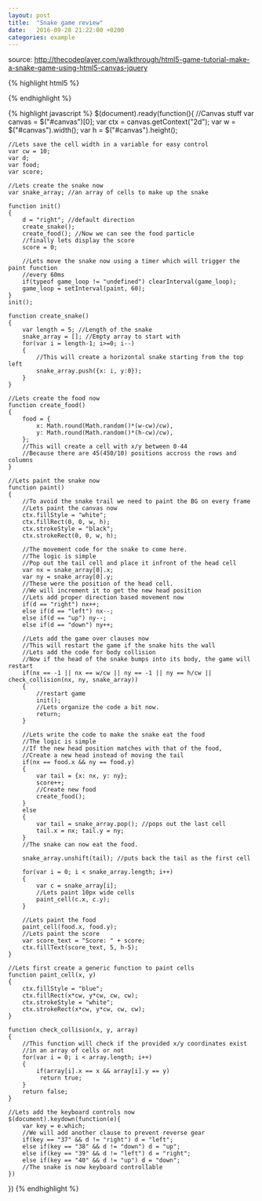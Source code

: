 ```yaml
---
layout: post
title:  "Snake game review"
date:   2016-09-28 21:22:00 +0200
categories: example
---
```


source: http://thecodeplayer.com/walkthrough/html5-game-tutorial-make-a-snake-game-using-html5-canvas-jquery

<!--more-->

<!-- Lets make a simple snake game -->
<canvas id="canvas" width="450" height="450"></canvas>

<!-- Jquery -->
<script src="http://ajax.googleapis.com/ajax/libs/jquery/1.7.1/jquery.min.js" type="text/javascript">
</script>

<script>
$(document).ready(function(){
	//Canvas stuff
	var canvas = $("#canvas")[0];
	var ctx = canvas.getContext("2d");
	var w = $("#canvas").width();
	var h = $("#canvas").height();

	//Lets save the cell width in a variable for easy control
	var cw = 10;
	var d;
	var food;
	var score;

	//Lets create the snake now
	var snake_array; //an array of cells to make up the snake

	function init()
	{
		d = "right"; //default direction
		create_snake();
		create_food(); //Now we can see the food particle
		//finally lets display the score
		score = 0;

		//Lets move the snake now using a timer which will trigger the paint function
		//every 60ms
		if(typeof game_loop != "undefined") clearInterval(game_loop);
		game_loop = setInterval(paint, 60);
	}
	init();

	function create_snake()
	{
		var length = 5; //Length of the snake
		snake_array = []; //Empty array to start with
		for(var i = length-1; i>=0; i--)
		{
			//This will create a horizontal snake starting from the top left
			snake_array.push({x: i, y:0});
		}
	}

	//Lets create the food now
	function create_food()
	{
		food = {
			x: Math.round(Math.random()*(w-cw)/cw),
			y: Math.round(Math.random()*(h-cw)/cw),
		};
		//This will create a cell with x/y between 0-44
		//Because there are 45(450/10) positions accross the rows and columns
	}

	//Lets paint the snake now
	function paint()
	{
		//To avoid the snake trail we need to paint the BG on every frame
		//Lets paint the canvas now
		ctx.fillStyle = "white";
		ctx.fillRect(0, 0, w, h);
		ctx.strokeStyle = "black";
		ctx.strokeRect(0, 0, w, h);

		//The movement code for the snake to come here.
		//The logic is simple
		//Pop out the tail cell and place it infront of the head cell
		var nx = snake_array[0].x;
		var ny = snake_array[0].y;
		//These were the position of the head cell.
		//We will increment it to get the new head position
		//Lets add proper direction based movement now
		if(d == "right") nx++;
		else if(d == "left") nx--;
		else if(d == "up") ny--;
		else if(d == "down") ny++;

		//Lets add the game over clauses now
		//This will restart the game if the snake hits the wall
		//Lets add the code for body collision
		//Now if the head of the snake bumps into its body, the game will restart
		if(nx == -1 || nx == w/cw || ny == -1 || ny == h/cw || check_collision(nx, ny, snake_array))
		{
			//restart game
			init();
			//Lets organize the code a bit now.
			return;
		}

		//Lets write the code to make the snake eat the food
		//The logic is simple
		//If the new head position matches with that of the food,
		//Create a new head instead of moving the tail
		if(nx == food.x && ny == food.y)
		{
			var tail = {x: nx, y: ny};
			score++;
			//Create new food
			create_food();
		}
		else
		{
			var tail = snake_array.pop(); //pops out the last cell
			tail.x = nx; tail.y = ny;
		}
		//The snake can now eat the food.

		snake_array.unshift(tail); //puts back the tail as the first cell

		for(var i = 0; i < snake_array.length; i++)
		{
			var c = snake_array[i];
			//Lets paint 10px wide cells
			paint_cell(c.x, c.y);
		}

		//Lets paint the food
		paint_cell(food.x, food.y);
		//Lets paint the score
		var score_text = "Score: " + score;
		ctx.fillText(score_text, 5, h-5);
	}

	//Lets first create a generic function to paint cells
	function paint_cell(x, y)
	{
		ctx.fillStyle = "blue";
		ctx.fillRect(x*cw, y*cw, cw, cw);
		ctx.strokeStyle = "white";
		ctx.strokeRect(x*cw, y*cw, cw, cw);
	}

	function check_collision(x, y, array)
	{
		//This function will check if the provided x/y coordinates exist
		//in an array of cells or not
		for(var i = 0; i < array.length; i++)
		{
			if(array[i].x == x && array[i].y == y)
			 return true;
		}
		return false;
	}

	//Lets add the keyboard controls now
	$(document).keydown(function(e){
		var key = e.which;
		//We will add another clause to prevent reverse gear
		if(key == "37" && d != "right") d = "left";
		else if(key == "38" && d != "down") d = "up";
		else if(key == "39" && d != "left") d = "right";
		else if(key == "40" && d != "up") d = "down";
		//The snake is now keyboard controllable
	})
})
</script>

{% highlight html5 %}
<!-- Lets make a simple snake game -->
<canvas id="canvas" width="450" height="450"></canvas>
{% endhighlight %}

{% highlight javascript %}
$(document).ready(function(){
	//Canvas stuff
	var canvas = $("#canvas")[0];
	var ctx = canvas.getContext("2d");
	var w = $("#canvas").width();
	var h = $("#canvas").height();

	//Lets save the cell width in a variable for easy control
	var cw = 10;
	var d;
	var food;
	var score;

	//Lets create the snake now
	var snake_array; //an array of cells to make up the snake

	function init()
	{
		d = "right"; //default direction
		create_snake();
		create_food(); //Now we can see the food particle
		//finally lets display the score
		score = 0;

		//Lets move the snake now using a timer which will trigger the paint function
		//every 60ms
		if(typeof game_loop != "undefined") clearInterval(game_loop);
		game_loop = setInterval(paint, 60);
	}
	init();

	function create_snake()
	{
		var length = 5; //Length of the snake
		snake_array = []; //Empty array to start with
		for(var i = length-1; i>=0; i--)
		{
			//This will create a horizontal snake starting from the top left
			snake_array.push({x: i, y:0});
		}
	}

	//Lets create the food now
	function create_food()
	{
		food = {
			x: Math.round(Math.random()*(w-cw)/cw),
			y: Math.round(Math.random()*(h-cw)/cw),
		};
		//This will create a cell with x/y between 0-44
		//Because there are 45(450/10) positions accross the rows and columns
	}

	//Lets paint the snake now
	function paint()
	{
		//To avoid the snake trail we need to paint the BG on every frame
		//Lets paint the canvas now
		ctx.fillStyle = "white";
		ctx.fillRect(0, 0, w, h);
		ctx.strokeStyle = "black";
		ctx.strokeRect(0, 0, w, h);

		//The movement code for the snake to come here.
		//The logic is simple
		//Pop out the tail cell and place it infront of the head cell
		var nx = snake_array[0].x;
		var ny = snake_array[0].y;
		//These were the position of the head cell.
		//We will increment it to get the new head position
		//Lets add proper direction based movement now
		if(d == "right") nx++;
		else if(d == "left") nx--;
		else if(d == "up") ny--;
		else if(d == "down") ny++;

		//Lets add the game over clauses now
		//This will restart the game if the snake hits the wall
		//Lets add the code for body collision
		//Now if the head of the snake bumps into its body, the game will restart
		if(nx == -1 || nx == w/cw || ny == -1 || ny == h/cw || check_collision(nx, ny, snake_array))
		{
			//restart game
			init();
			//Lets organize the code a bit now.
			return;
		}

		//Lets write the code to make the snake eat the food
		//The logic is simple
		//If the new head position matches with that of the food,
		//Create a new head instead of moving the tail
		if(nx == food.x && ny == food.y)
		{
			var tail = {x: nx, y: ny};
			score++;
			//Create new food
			create_food();
		}
		else
		{
			var tail = snake_array.pop(); //pops out the last cell
			tail.x = nx; tail.y = ny;
		}
		//The snake can now eat the food.

		snake_array.unshift(tail); //puts back the tail as the first cell

		for(var i = 0; i < snake_array.length; i++)
		{
			var c = snake_array[i];
			//Lets paint 10px wide cells
			paint_cell(c.x, c.y);
		}

		//Lets paint the food
		paint_cell(food.x, food.y);
		//Lets paint the score
		var score_text = "Score: " + score;
		ctx.fillText(score_text, 5, h-5);
	}

	//Lets first create a generic function to paint cells
	function paint_cell(x, y)
	{
		ctx.fillStyle = "blue";
		ctx.fillRect(x*cw, y*cw, cw, cw);
		ctx.strokeStyle = "white";
		ctx.strokeRect(x*cw, y*cw, cw, cw);
	}

	function check_collision(x, y, array)
	{
		//This function will check if the provided x/y coordinates exist
		//in an array of cells or not
		for(var i = 0; i < array.length; i++)
		{
			if(array[i].x == x && array[i].y == y)
			 return true;
		}
		return false;
	}

	//Lets add the keyboard controls now
	$(document).keydown(function(e){
		var key = e.which;
		//We will add another clause to prevent reverse gear
		if(key == "37" && d != "right") d = "left";
		else if(key == "38" && d != "down") d = "up";
		else if(key == "39" && d != "left") d = "right";
		else if(key == "40" && d != "up") d = "down";
		//The snake is now keyboard controllable
	})
})
{% endhighlight %}
